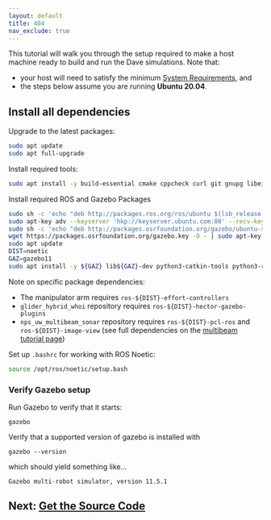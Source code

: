 ```yaml
---
layout: default
title: 404
nav_exclude: true
---
```


This tutorial will walk you through the setup required to make a host machine ready to build and run the Dave simulations. Note that:
* your host will need to satisfy the minimum [System Requirements](/dave/contents/installation/System-Requirements), and
* the steps below assume you are running **Ubuntu 20.04**.

## Install all dependencies
Upgrade to the latest packages:
```bash
sudo apt update
sudo apt full-upgrade
```

Install required tools:
```bash
sudo apt install -y build-essential cmake cppcheck curl git gnupg libeigen3-dev libgles2-mesa-dev lsb-release pkg-config protobuf-compiler python3-dbg python3-pip python3-venv qtbase5-dev ruby software-properties-common sudo wget
```

Install required ROS and Gazebo Packages
```bash
sudo sh -c 'echo "deb http://packages.ros.org/ros/ubuntu $(lsb_release -sc) main" > /etc/apt/sources.list.d/ros1-latest.list'
sudo apt-key adv --keyserver 'hkp://keyserver.ubuntu.com:80' --recv-keys C1CF6E31E6BADE8868B172B4F42ED6FBAB17C654
sudo sh -c 'echo "deb http://packages.osrfoundation.org/gazebo/ubuntu-stable `lsb_release -cs` main" > /etc/apt/sources.list.d/gazebo-stable.list'
wget https://packages.osrfoundation.org/gazebo.key -O - | sudo apt-key add -
sudo apt update
DIST=noetic
GAZ=gazebo11
sudo apt install -y ${GAZ} lib${GAZ}-dev python3-catkin-tools python3-rosdep python3-rosinstall python3-rosinstall-generator python3-vcstool ros-${DIST}-gazebo-plugins ros-${DIST}-gazebo-ros ros-${DIST}-gazebo-ros-control ros-${DIST}-gazebo-ros-pkgs ros-${DIST}-effort-controllers ros-${DIST}-geographic-info ros-${DIST}-hector-gazebo-plugins ros-${DIST}-image-view ros-${DIST}-joint-state-controller ros-${DIST}-joint-state-publisher ros-${DIST}-joy ros-${DIST}-joy-teleop ros-${DIST}-kdl-parser-py ros-${DIST}-key-teleop ros-${DIST}-move-base ros-${DIST}-moveit-commander ros-${DIST}-moveit-planners ros-${DIST}-moveit-simple-controller-manager ros-${DIST}-moveit-ros-visualization ros-${DIST}-pcl-ros ros-${DIST}-robot-localization ros-${DIST}-robot-state-publisher ros-${DIST}-ros-base ros-${DIST}-ros-controllers ros-${DIST}-rqt ros-${DIST}-rqt-common-plugins ros-${DIST}-rqt-robot-plugins ros-${DIST}-rviz ros-${DIST}-teleop-tools ros-${DIST}-teleop-twist-joy ros-${DIST}-teleop-twist-keyboard ros-${DIST}-tf2-geometry-msgs ros-${DIST}-tf2-tools ros-${DIST}-urdfdom-py ros-${DIST}-velodyne-gazebo-plugins ros-${DIST}-velodyne-simulator ros-${DIST}-xacro
```
Note on specific package dependencies:
- The manipulator arm requires `ros-${DIST}-effort-controllers`
- `glider_hybrid_whoi` repository requires `ros-${DIST}-hector-gazebo-plugins`
- `nps_uw_multibeam_sonar` repository requires `ros-${DIST}-pcl-ros` and `ros-${DIST}-image-view` (see full dependencies on the [multibeam tutorial page](/dave/contents/Multibeam-Forward-Looking-Sonar))

Set up `.bashrc` for working with ROS Noetic:
```bash
source /opt/ros/noetic/setup.bash
```

### Verify Gazebo setup
Run Gazebo to verify that it starts:
```
gazebo
```
Verify that a supported version of gazebo is installed with
```
gazebo --version
```

which should yield something like...
```
Gazebo multi-robot simulator, version 11.5.1
```
## Next: [Get the Source Code](/dave/contents/installation/Clone-Dave-Repositories)

